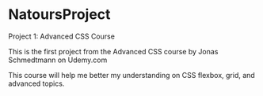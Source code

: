 # NatoursProject
Project 1: Advanced CSS Course

This is the first project from the Advanced CSS course by Jonas Schmedtmann on Udemy.com

This course will help me better my understanding on CSS flexbox, grid, and advanced topics.
